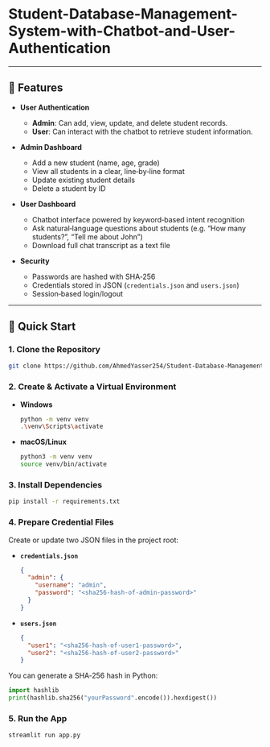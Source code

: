 # Student-Database-Management-System-with-Chatbot-and-User-Authentication

---

## 🎯 Features

- **User Authentication**  
  - **Admin**: Can add, view, update, and delete student records.  
  - **User**: Can interact with the chatbot to retrieve student information.

- **Admin Dashboard**  
  - Add a new student (name, age, grade)  
  - View all students in a clear, line‑by‑line format  
  - Update existing student details  
  - Delete a student by ID  

- **User Dashboard**  
  - Chatbot interface powered by keyword‑based intent recognition  
  - Ask natural‑language questions about students (e.g. “How many students?”, “Tell me about John”)  
  - Download full chat transcript as a text file  

- **Security**  
  - Passwords are hashed with SHA‑256  
  - Credentials stored in JSON (`credentials.json` and `users.json`)  
  - Session‑based login/logout  

---

## 🚀 Quick Start

### 1. Clone the Repository

```bash
git clone https://github.com/AhmedYasser254/Student-Database-Management-System-with-Chatbot-and-User-Authentication.git
```

### 2. Create & Activate a Virtual Environment

- **Windows**  
  ```bash
  python -m venv venv
  .\venv\Scripts\activate
  ```
- **macOS/Linux**  
  ```bash
  python3 -m venv venv
  source venv/bin/activate
  ```

### 3. Install Dependencies

```bash
pip install -r requirements.txt
```

### 4. Prepare Credential Files

Create or update two JSON files in the project root:

- **`credentials.json`**  
  ```json
  {
    "admin": {
      "username": "admin",
      "password": "<sha256-hash-of-admin-password>"
    }
  }
  ```

- **`users.json`**  
  ```json
  {
    "user1": "<sha256-hash-of-user1-password>",
    "user2": "<sha256-hash-of-user2-password>"
  }
  ```

You can generate a SHA‑256 hash in Python:

```python
import hashlib
print(hashlib.sha256("yourPassword".encode()).hexdigest())
```

### 5. Run the App

```bash
streamlit run app.py
```
